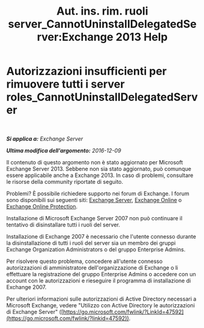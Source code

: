 ﻿---
title: 'Aut. ins. rim. ruoli server_CannotUninstallDelegatedServer:Exchange 2013 Help'
TOCTitle: Autorizzazioni insufficienti per rimuovere tutti i server roles_CannotUninstallDelegatedServer
ms:assetid: 214ae6f3-15e7-4337-99e8-40f9547c8e0c
ms:mtpsurl: https://technet.microsoft.com/it-it/library/ms.exch.setupreadiness.cannotuninstalldelegatedserver(v=EXCHG.150)
ms:contentKeyID: 50480151
ms.date: 05/22/2018
mtps_version: v=EXCHG.150
ms.translationtype: MT
---

# Autorizzazioni insufficienti per rimuovere tutti i server roles\_CannotUninstallDelegatedServer

 

_**Si applica a:** Exchange Server_

_**Ultima modifica dell'argomento:** 2016-12-09_

Il contenuto di questo argomento non è stato aggiornato per Microsoft Exchange Server 2013. Sebbene non sia stato aggiornato, può comunque essere applicabile anche a Exchange 2013. In caso di problemi, consultare le risorse della community riportate di seguito.

Problemi? È possibile richiedere supporto nei forum di Exchange. I forum sono disponibili sui seguenti siti: [Exchange Server](https://go.microsoft.com/fwlink/p/?linkid=60612), [Exchange Online](https://go.microsoft.com/fwlink/p/?linkid=267542) o [Exchange Online Protection](https://go.microsoft.com/fwlink/p/?linkid=285351).

Installazione di Microsoft Exchange Server 2007 non può continuare il tentativo di disinstallare tutti i ruoli del server.

Installazione di Exchange 2007 è necessario che l'utente connesso durante la disinstallazione di tutti i ruoli del server sia un membro dei gruppi Exchange Organization Administrators o del gruppo Enterprise Admins.

Per risolvere questo problema, concedere all'utente connesso autorizzazioni di amministratore dell'organizzazione di Exchange o li effettuare la registrazione del gruppo Enterprise Admins o accedere con un account con le autorizzazioni e rieseguire il programma di installazione di Exchange 2007.

Per ulteriori informazioni sulle autorizzazioni di Active Directory necessari a Microsoft Exchange, vedere "Utilizzo con Active Directory le autorizzazioni di Exchange Server" ([https://go.microsoft.com/fwlink/?LinkId=47592](https://go.microsoft.com/fwlink/?linkid=47592)).

